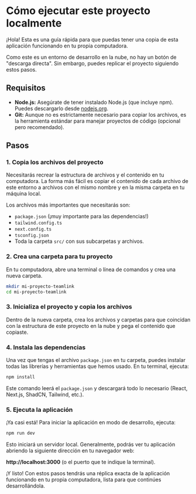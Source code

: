 # Cómo ejecutar este proyecto localmente

¡Hola! Esta es una guía rápida para que puedas tener una copia de esta aplicación funcionando en tu propia computadora.

Como este es un entorno de desarrollo en la nube, no hay un botón de "descarga directa". Sin embargo, puedes replicar el proyecto siguiendo estos pasos.

## Requisitos

- **Node.js:** Asegúrate de tener instalado Node.js (que incluye npm). Puedes descargarlo desde [nodejs.org](https://nodejs.org/).
- **Git:** Aunque no es estrictamente necesario para copiar los archivos, es la herramienta estándar para manejar proyectos de código (opcional pero recomendado).

## Pasos

### 1. Copia los archivos del proyecto

Necesitarás recrear la estructura de archivos y el contenido en tu computadora. La forma más fácil es copiar el contenido de cada archivo de este entorno a archivos con el mismo nombre y en la misma carpeta en tu máquina local.

Los archivos más importantes que necesitarás son:

- `package.json` (¡muy importante para las dependencias!)
- `tailwind.config.ts`
- `next.config.ts`
- `tsconfig.json`
- Toda la carpeta `src/` con sus subcarpetas y archivos.

### 2. Crea una carpeta para tu proyecto

En tu computadora, abre una terminal o línea de comandos y crea una nueva carpeta.

```bash
mkdir mi-proyecto-teamlink
cd mi-proyecto-teamlink
```

### 3. Inicializa el proyecto y copia los archivos

Dentro de la nueva carpeta, crea los archivos y carpetas para que coincidan con la estructura de este proyecto en la nube y pega el contenido que copiaste.

### 4. Instala las dependencias

Una vez que tengas el archivo `package.json` en tu carpeta, puedes instalar todas las librerías y herramientas que hemos usado. En tu terminal, ejecuta:

```bash
npm install
```

Este comando leerá el `package.json` y descargará todo lo necesario (React, Next.js, ShadCN, Tailwind, etc.).

### 5. Ejecuta la aplicación

¡Ya casi está! Para iniciar la aplicación en modo de desarrollo, ejecuta:

```bash
npm run dev
```

Esto iniciará un servidor local. Generalmente, podrás ver tu aplicación abriendo la siguiente dirección en tu navegador web:

**http://localhost:3000** (o el puerto que te indique la terminal).

¡Y listo! Con estos pasos tendrás una réplica exacta de la aplicación funcionando en tu propia computadora, lista para que continúes desarrollándola.